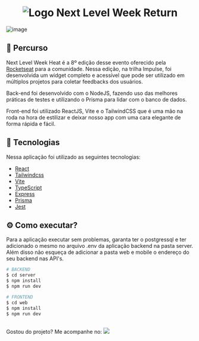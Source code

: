 <h1 align="center">
   <img src="https://user-images.githubusercontent.com/71537090/167278902-b564cc78-d48d-44e6-b4ff-120e00406ddb.png" alt="Logo Next Level Week Return" />
</h1>

![image](https://user-images.githubusercontent.com/71537090/167278997-56d6c6a9-e477-4910-b512-23feb2fff54f.png)


## 🚀 Percurso 

Next Level Week Heat é a 8º edição desse evento oferecido pela [Rocketseat](https://rocketseat.com.br) para a comunidade.
Nessa edição, na trilha Impulse, foi desenvolvida um widget completo e acessível que pode ser utilizado em múltiplos projetos para coletar feedbacks 
dos usuários. 

Back-end foi desenvolvido com o NodeJS, fazendo uso das melhores práticas de testes e utilizando o Prisma para lidar com o banco de dados. 

Front-end foi utilizado ReactJS, Vite e o TailwindCSS que é uma mão na roda na hora de estilizar e deixar nosso app com uma cara elegante de forma rápida e fácil.

## 🔨 Tecnologias 

Nessa aplicação foi utilizado as seguintes tecnologias:

- [React](https://reactjs.org)
- [Tailwindcss](https://tailwindcss.com)
- [Vite](https://vitejs.dev)
- [TypeScript](https://www.typescriptlang.org)
- [Express](https://expressjs.com/pt-br)
- [Prisma](https://www.prisma.io)
- [Jest](https://jestjs.io)

## ⚙️ Como executar?

Para a aplicação executar sem problemas, garanta ter o postgressql e ter adicionado o mesmo no arquivo .env da aplicação backend na pasta server.
Além disso não esqueça de adicionar a pasta web e mobile o endereço do seu backend nas API's.

```sh
# BACKEND
$ cd server
$ npm install
$ npm run dev
```

```sh
# FRONTEND
$ cd web
$ npm install
$ npm run dev
```

## 

Gostou do projeto? Me acompanhe no:  <a href="https://www.linkedin.com/in/pedro-miguel-de-souza-a0185719a/" target="_blank"><img src="https://img.shields.io/badge/-LinkedIn-%230077B5?style=for-the-badge&logo=linkedin&logoColor=white" target="_blank"></a>


